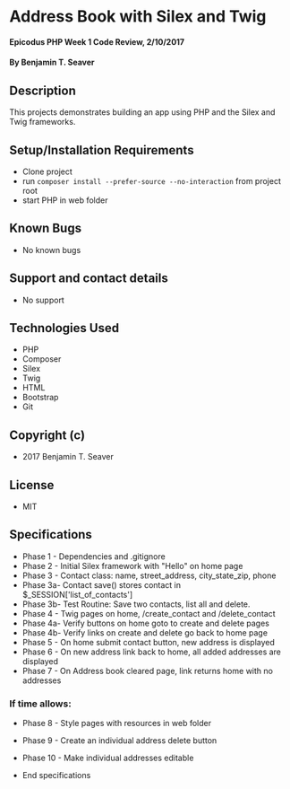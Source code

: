 # Address Book with Silex and Twig

#### Epicodus PHP Week 1 Code Review, 2/10/2017

#### By Benjamin T. Seaver

## Description

This projects demonstrates building an app using PHP and the Silex and Twig frameworks.

## Setup/Installation Requirements
* Clone project
* run `composer install --prefer-source --no-interaction` from project root
* start PHP in web folder

## Known Bugs
* No known bugs

## Support and contact details
* No support

## Technologies Used
* PHP
* Composer
* Silex
* Twig
* HTML
* Bootstrap
* Git

## Copyright (c)
* 2017 Benjamin T. Seaver

## License
* MIT

## Specifications
* Phase 1 - Dependencies and .gitignore
* Phase 2 - Initial Silex framework with "Hello" on home page
* Phase 3 - Contact class: name, street_address, city_state_zip, phone
* Phase 3a- Contact save() stores contact in $_SESSION['list_of_contacts']
* Phase 3b- Test Routine: Save two contacts, list all and delete.
* Phase 4 - Twig pages on home, /create_contact and /delete_contact
* Phase 4a- Verify buttons on home goto to create and delete pages
* Phase 4b- Verify links on create and delete go back to home page
* Phase 5 - On home submit contact button, new address is displayed
* Phase 6 - On new address link back to home, all added addresses are displayed
* Phase 7 - On Address book cleared page, link returns home with no addresses

### If time allows:

* Phase 8 - Style pages with resources in web folder
* Phase 9 - Create an individual address delete button
* Phase 10 - Make individual addresses editable

* End specifications
